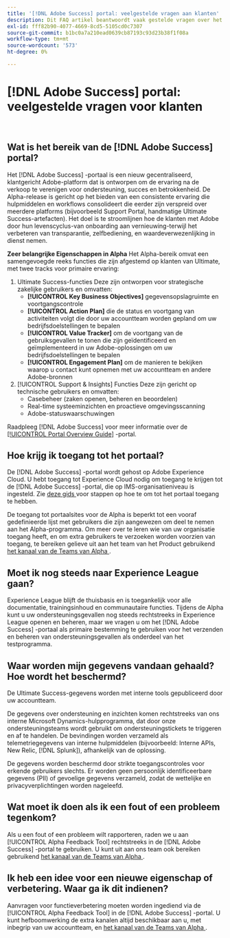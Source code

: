 ```yaml
---
title: '[!DNL Adobe Success] portal: veelgestelde vragen aan klanten'
description: Dit FAQ artikel beantwoordt vaak gestelde vragen over het  [!DNL Adobe Success]  portaal.
exl-id: fff82b90-4077-4669-8cd5-5105cd0c7307
source-git-commit: b1bc0a7a210ead0639cb87193c93d23b38f1f08a
workflow-type: tm+mt
source-wordcount: '573'
ht-degree: 0%

---
```


# [!DNL Adobe Success] portal: veelgestelde vragen voor klanten

 
## Wat is het bereik van de [!DNL Adobe Success] portal?

Het [!DNL Adobe Success] -portaal is een nieuw gecentraliseerd, klantgericht Adobe-platform dat is ontworpen om de ervaring na de verkoop te verenigen voor ondersteuning, succes en betrokkenheid. De Alpha-release is gericht op het bieden van een consistente ervaring die hulpmiddelen en workflows consolideert die eerder zijn verspreid over meerdere platforms (bijvoorbeeld Support Portal, handmatige Ultimate Success-artefacten). Het doel is te stroomlijnen hoe de klanten met Adobe door hun levenscyclus-van onboarding aan vernieuwing-terwijl het verbeteren van transparantie, zelfbediening, en waardeverwezenlijking in dienst nemen.

**Zeer belangrijke Eigenschappen in Alpha**
Het Alpha-bereik omvat een samengevoegde reeks functies die zijn afgestemd op klanten van Ultimate, met twee tracks voor primaire ervaring:
1. Ultimate Success-functies
Deze zijn ontworpen voor strategische zakelijke gebruikers en omvatten:
   * **[!UICONTROL Key Business Objectives]** gegevensopslagruimte en voortgangscontrole
   * **[!UICONTROL Action Plan]** die de status en voortgang van activiteiten volgt die door uw accountteam worden gepland om uw bedrijfsdoelstellingen te bepalen
   * **[!UICONTROL Value Tracker]** om de voortgang van de gebruiksgevallen te tonen die zijn geïdentificeerd en geïmplementeerd in uw Adobe-oplossingen om uw bedrijfsdoelstellingen te bepalen
   * **[!UICONTROL Engagement Plan]** om de manieren te bekijken waarop u contact kunt opnemen met uw accountteam en andere Adobe-bronnen
1. [!UICONTROL Support & Insights] Functies
Deze zijn gericht op technische gebruikers en omvatten:
   * Casebeheer (zaken openen, beheren en beoordelen)
   * Real-time systeeminzichten en proactieve omgevingsscanning
   * Adobe-statuswaarschuwingen

Raadpleeg [!DNL Adobe Success] voor meer informatie over de [[!UICONTROL Portal Overview Guide]](/help/adobe-success-portal/adobe-success-portal-introduction.md) -portal.

## Hoe krijg ik toegang tot het portaal?

De [!DNL Adobe Success] -portal wordt gehost op Adobe Experience Cloud. U hebt toegang tot Experience Cloud nodig om toegang te krijgen tot de [!DNL Adobe Success] -portal, die op IMS-organisatieniveau is ingesteld. Zie [ deze gids ](/help/adobe-success-portal/access-to-the-adobe-success-portal.md) voor stappen op hoe te om tot het portaal toegang te hebben.

De toegang tot portaalsites voor de Alpha is beperkt tot een vooraf gedefinieerde lijst met gebruikers die zijn aangewezen om deel te nemen aan het Alpha-programma. Om meer over te leren wie van uw organisatie toegang heeft, en om extra gebruikers te verzoeken worden voorzien van toegang, te bereiken gelieve uit aan het team van het Product gebruikend [ het kanaal van de Teams van Alpha ](https://teams.microsoft.com/l/channel/19:h-GcuAZs9uF05rervqTdx2U27ohYINuRUIfbMte9B-U1@thread.tacv2/General?groupId=02b87789-3475-47e4-94c1-0981f63ae89f&tenantId=fa7b1b5a-7b34-4387-94ae-d2c178decee1).

## Moet ik nog steeds naar Experience League gaan?

Experience League blijft de thuisbasis en is toegankelijk voor alle documentatie, trainingsinhoud en communautaire functies. Tijdens de Alpha kunt u uw ondersteuningsgevallen nog steeds rechtstreeks in Experience League openen en beheren, maar we vragen u om het [!DNL Adobe Success] -portaal als primaire bestemming te gebruiken voor het verzenden en beheren van ondersteuningsgevallen als onderdeel van het testprogramma.

## Waar worden mijn gegevens vandaan gehaald? Hoe wordt het beschermd?

De Ultimate Success-gegevens worden met interne tools gepubliceerd door uw accountteam.

De gegevens over ondersteuning en inzichten komen rechtstreeks van ons interne Microsoft Dynamics-hulpprogramma, dat door onze ondersteuningsteams wordt gebruikt om ondersteuningstickets te triggeren en af te handelen. De bevindingen worden verzameld als telemetriegegevens van interne hulpmiddelen (bijvoorbeeld: Interne APIs, New Relic, [!DNL Splunk]), afhankelijk van de oplossing.

De gegevens worden beschermd door strikte toegangscontroles voor erkende gebruikers slechts. Er worden geen persoonlijk identificeerbare gegevens (PII) of gevoelige gegevens verzameld, zodat de wettelijke en privacyverplichtingen worden nageleefd.

## Wat moet ik doen als ik een fout of een probleem tegenkom?

Als u een fout of een probleem wilt rapporteren, raden we u aan [!UICONTROL Alpha Feedback Tool] rechtstreeks in de [!DNL Adobe Success] -portal te gebruiken. U kunt uit aan ons team ook bereiken gebruikend [ het kanaal van de Teams van Alpha ](https://teams.microsoft.com/l/channel/19:h-GcuAZs9uF05rervqTdx2U27ohYINuRUIfbMte9B-U1@thread.tacv2/General?groupId=02b87789-3475-47e4-94c1-0981f63ae89f&tenantId=fa7b1b5a-7b34-4387-94ae-d2c178decee1).

## Ik heb een idee voor een nieuwe eigenschap of verbetering. Waar ga ik dit indienen?

Aanvragen voor functieverbetering moeten worden ingediend via de [!UICONTROL Alpha Feedback Tool] in de [!DNL Adobe Success] -portal. U kunt hefboomwerking de extra kanalen altijd beschikbaar aan u, met inbegrip van uw accountteam, en [ het kanaal van de Teams van Alpha ](https://teams.microsoft.com/l/channel/19:h-GcuAZs9uF05rervqTdx2U27ohYINuRUIfbMte9B-U1@thread.tacv2/General?groupId=02b87789-3475-47e4-94c1-0981f63ae89f&tenantId=fa7b1b5a-7b34-4387-94ae-d2c178decee1).
